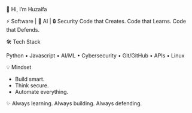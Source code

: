 👋 Hi, I’m Huzaifa

⚡ Software | 🤖 AI  | 🔒 Security
Code that Creates. Code that Learns. Code that Defends.

🛠 Tech Stack

Python • Javascript • AI/ML • Cybersecurity • Git/GitHub • APIs • Linux

💡 Mindset

- Build smart.
- Think secure.
- Automate everything.

✨ Always learning. Always building. Always defending.
